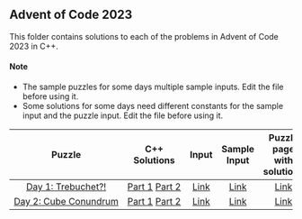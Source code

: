 ## Advent of Code 2023 ##

This folder contains solutions to each of the problems in Advent of Code 2023 in C++.

#### Note ####
- The sample puzzles for some days multiple sample inputs. Edit the file before using it.
- Some solutions for some days need different constants for the sample input and the puzzle input. Edit the file before using it.

|Puzzle|C++ Solutions|Input|Sample Input|Puzzle page with solutions|
|:---:|:---:|:---:|:---:|:---:|
| <nobr> [Day 1: Trebuchet?!](https://adventofcode.com/2023/day/1) </nobr> | <nobr> [Part 1](/2023/cpp/day_01a.cpp) [Part 2](/2023/cpp/day_01b.cpp) </nobr> | </nobr> [Link](/2023/input/day_01_input) </nobr> | </nobr> [Link](/2023/sample_input/day_01_sample_input) </nobr> | </nobr> [Link](/2023/puzzles/day_01_puzzle) </nobr> |
| <nobr> [Day 2: Cube Conundrum](https://adventofcode.com/2023/day/2) </nobr> | <nobr> [Part 1](/2023/cpp/day_02a.cpp) [Part 2](/2023/cpp/day_02b.cpp) </nobr> | </nobr> [Link](/2023/input/day_02_input) </nobr> | </nobr> [Link](/2023/sample_input/day_02_sample_input) </nobr> | </nobr> [Link](/2023/puzzles/day_02_puzzle) </nobr> |
